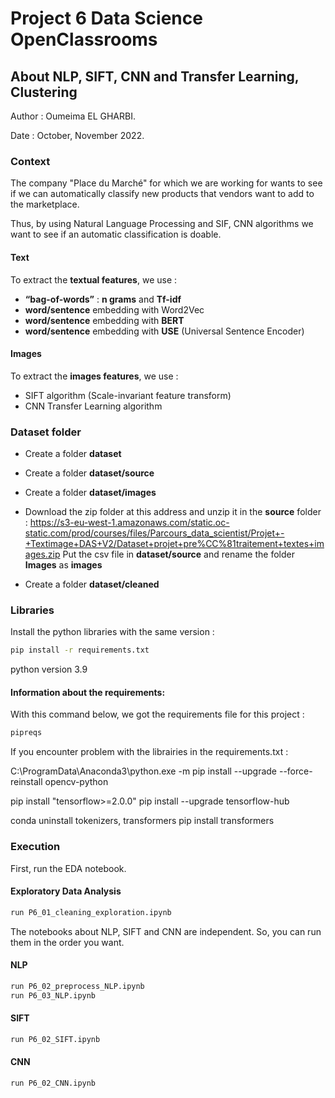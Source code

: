 # Project 6 Data Science OpenClassrooms

## About NLP, SIFT, CNN and Transfer Learning, Clustering

Author : Oumeima EL GHARBI.

Date : October, November 2022.

### Context

The company "Place du Marché" for which we are working for wants to see if we can automatically classify new products
that vendors want to add to the marketplace.

Thus, by using Natural Language Processing and SIF, CNN algorithms we want to see if an automatic classification is
doable.

#### Text

To extract the **textual features**, we use :

- **“bag-of-words”** : **n grams** and **Tf-idf**
- **word/sentence** embedding with Word2Vec
- **word/sentence** embedding with **BERT**
- **word/sentence** embedding with **USE** (Universal Sentence Encoder)

#### Images

To extract the **images features**, we use :

- SIFT algorithm (Scale-invariant feature transform)
- CNN Transfer Learning algorithm

### Dataset folder

- Create a folder **dataset**

- Create a folder **dataset/source**
- Create a folder **dataset/images**

- Download the zip folder at this address and unzip it in the **source** folder :
  https://s3-eu-west-1.amazonaws.com/static.oc-static.com/prod/courses/files/Parcours_data_scientist/Projet+-+Textimage+DAS+V2/Dataset+projet+pre%CC%81traitement+textes+images.zip
  Put the csv file in **dataset/source** and rename the folder **Images** as **images**

- Create a folder **dataset/cleaned**

### Libraries

Install the python libraries with the same version :

```bash
pip install -r requirements.txt
```

python version 3.9

#### Information about the requirements:

With this command below, we got the requirements file for this project :

```bash
pipreqs
```

If you encounter problem with the librairies in the requirements.txt :

C:\ProgramData\Anaconda3\python.exe -m pip install --upgrade --force-reinstall opencv-python

pip install "tensorflow>=2.0.0"
pip install --upgrade tensorflow-hub

conda uninstall tokenizers, transformers
pip install transformers

### Execution

First, run the EDA notebook.

#### Exploratory Data Analysis

```bash
run P6_01_cleaning_exploration.ipynb
```

The notebooks about NLP, SIFT and CNN are independent. So, you can run them in the order you want.

#### NLP

```bash
run P6_02_preprocess_NLP.ipynb
run P6_03_NLP.ipynb
```

#### SIFT

```bash
run P6_02_SIFT.ipynb
```

#### CNN

```bash
run P6_02_CNN.ipynb
```
